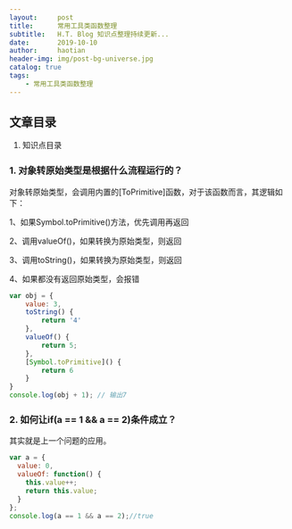 ```yaml
---
layout:     post
title:      常用工具类函数整理
subtitle:   H.T. Blog 知识点整理持续更新...
date:       2019-10-10
author:     haotian
header-img: img/post-bg-universe.jpg
catalog: true
tags:
    - 常用工具类函数整理
---
```


## 文章目录
1. 知识点目录

### 1. 对象转原始类型是根据什么流程运行的？
对象转原始类型，会调用内置的[ToPrimitive]函数，对于该函数而言，其逻辑如下：

1、如果Symbol.toPrimitive()方法，优先调用再返回 

2、调用valueOf()，如果转换为原始类型，则返回

3、调用toString()，如果转换为原始类型，则返回

4、如果都没有返回原始类型，会报错
```js
var obj = {
    value: 3,
    toString() {
        return '4'
    },
    valueOf() {
        return 5;
    },
    [Symbol.toPrimitive]() {
        return 6
    }
}
console.log(obj + 1); // 输出7
```
### 2. 如何让if(a == 1 && a == 2)条件成立？
其实就是上一个问题的应用。
```js
var a = {
  value: 0,
  valueOf: function() {
    this.value++;
    return this.value;
  }
};
console.log(a == 1 && a == 2);//true
```